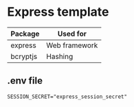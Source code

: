 # Express template
|Package|Used for|
|-|-|
|express|Web framework|
|bcryptjs|Hashing|

## .env file
```dosini
SESSION_SECRET="express_session_secret"
```
